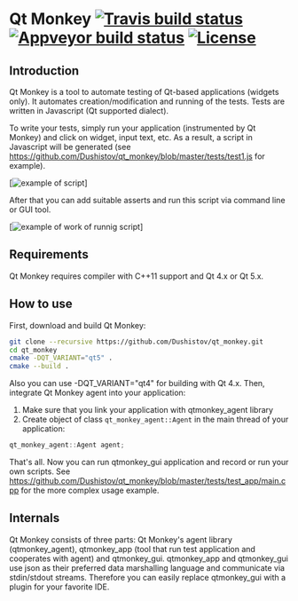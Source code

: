 # Qt Monkey [![Travis build status](https://travis-ci.org/Dushistov/qt_monkey.svg?branch=master)](https://travis-ci.org/Dushistov/qt_monkey) [![Appveyor build status](https://ci.appveyor.com/api/projects/status/c6h10uayiqmnr465?svg=true)](https://ci.appveyor.com/project/Dushistov/qt-monkey) [![License](https://img.shields.io/badge/license-BSD-green.svg)](https://github.com/Dushistov/qt_monkey/blob/master/LICENSE)

## Introduction

Qt Monkey is a tool to automate testing of Qt-based applications (widgets only).
It automates creation/modification and running of the tests.
Tests are written in Javascript (Qt supported dialect).

To write your tests, simply run your application (instrumented by Qt Monkey) and click
on widget, input text, etc. As a result, a script in Javascript will be generated
(see https://github.com/Dushistov/qt_monkey/blob/master/tests/test1.js for example).

[![example of script](https://github.com/Dushistov/qt_monkey/blob/master/docs/qtmonkey_gui.png)]

After that you can add suitable asserts and run this script via command line or GUI tool.

[![example of work of runnig script](https://github.com/Dushistov/qt_monkey/blob/master/docs/script_run_demo.gif)]

## Requirements

Qt Monkey requires compiler with C++11 support and Qt 4.x or Qt 5.x.

## How to use

First, download and build Qt Monkey:
```sh
git clone --recursive https://github.com/Dushistov/qt_monkey.git
cd qt_monkey
cmake -DQT_VARIANT="qt5" .
cmake --build .
```

Also you can use -DQT_VARIANT="qt4" for building with Qt 4.x.
Then, integrate Qt Monkey agent into your application:
1. Make sure that you link your application with qtmonkey_agent library
2. Create object of class `qt_monkey_agent::Agent` in the main thread of your application:
```C++
qt_monkey_agent::Agent agent;
```

That's all. Now you can run qtmonkey_gui application
and record or run your own scripts. See https://github.com/Dushistov/qt_monkey/blob/master/tests/test_app/main.cpp
for the more complex usage example.

## Internals

Qt Monkey consists of three parts: Qt Monkey's agent library (qtmonkey_agent),
qtmonkey_app (tool that run test application and cooperates with agent) and qtmonkey_gui.
qtmonkey_app and qtmonkey_gui use json as their preferred data marshalling language
and communicate via stdin/stdout streams. Therefore you can easily replace qtmonkey_gui
with a plugin for your favorite IDE.


